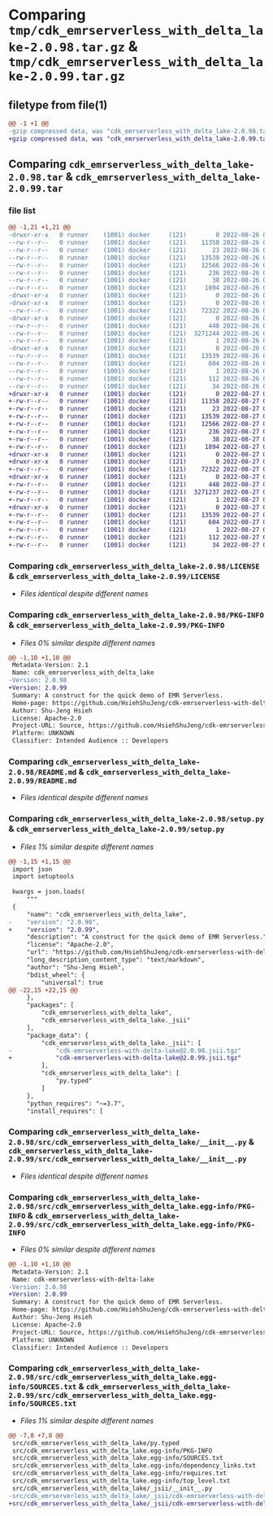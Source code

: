 # Comparing `tmp/cdk_emrserverless_with_delta_lake-2.0.98.tar.gz` & `tmp/cdk_emrserverless_with_delta_lake-2.0.99.tar.gz`

## filetype from file(1)

```diff
@@ -1 +1 @@
-gzip compressed data, was "cdk_emrserverless_with_delta_lake-2.0.98.tar", last modified: Fri Aug 26 02:04:44 2022, max compression
+gzip compressed data, was "cdk_emrserverless_with_delta_lake-2.0.99.tar", last modified: Sat Aug 27 02:01:23 2022, max compression
```

## Comparing `cdk_emrserverless_with_delta_lake-2.0.98.tar` & `cdk_emrserverless_with_delta_lake-2.0.99.tar`

### file list

```diff
@@ -1,21 +1,21 @@
-drwxr-xr-x   0 runner    (1001) docker     (121)        0 2022-08-26 02:04:44.531820 cdk_emrserverless_with_delta_lake-2.0.98/
--rw-r--r--   0 runner    (1001) docker     (121)    11358 2022-08-26 02:04:29.000000 cdk_emrserverless_with_delta_lake-2.0.98/LICENSE
--rw-r--r--   0 runner    (1001) docker     (121)       23 2022-08-26 02:04:29.000000 cdk_emrserverless_with_delta_lake-2.0.98/MANIFEST.in
--rw-r--r--   0 runner    (1001) docker     (121)    13539 2022-08-26 02:04:44.531820 cdk_emrserverless_with_delta_lake-2.0.98/PKG-INFO
--rw-r--r--   0 runner    (1001) docker     (121)    12566 2022-08-26 02:04:29.000000 cdk_emrserverless_with_delta_lake-2.0.98/README.md
--rw-r--r--   0 runner    (1001) docker     (121)      236 2022-08-26 02:04:29.000000 cdk_emrserverless_with_delta_lake-2.0.98/pyproject.toml
--rw-r--r--   0 runner    (1001) docker     (121)       38 2022-08-26 02:04:44.531820 cdk_emrserverless_with_delta_lake-2.0.98/setup.cfg
--rw-r--r--   0 runner    (1001) docker     (121)     1894 2022-08-26 02:04:29.000000 cdk_emrserverless_with_delta_lake-2.0.98/setup.py
-drwxr-xr-x   0 runner    (1001) docker     (121)        0 2022-08-26 02:04:44.523820 cdk_emrserverless_with_delta_lake-2.0.98/src/
-drwxr-xr-x   0 runner    (1001) docker     (121)        0 2022-08-26 02:04:44.523820 cdk_emrserverless_with_delta_lake-2.0.98/src/cdk_emrserverless_with_delta_lake/
--rw-r--r--   0 runner    (1001) docker     (121)    72322 2022-08-26 02:04:29.000000 cdk_emrserverless_with_delta_lake-2.0.98/src/cdk_emrserverless_with_delta_lake/__init__.py
-drwxr-xr-x   0 runner    (1001) docker     (121)        0 2022-08-26 02:04:44.527820 cdk_emrserverless_with_delta_lake-2.0.98/src/cdk_emrserverless_with_delta_lake/_jsii/
--rw-r--r--   0 runner    (1001) docker     (121)      448 2022-08-26 02:04:29.000000 cdk_emrserverless_with_delta_lake-2.0.98/src/cdk_emrserverless_with_delta_lake/_jsii/__init__.py
--rw-r--r--   0 runner    (1001) docker     (121)  3271244 2022-08-26 02:04:29.000000 cdk_emrserverless_with_delta_lake-2.0.98/src/cdk_emrserverless_with_delta_lake/_jsii/cdk-emrserverless-with-delta-lake@2.0.98.jsii.tgz
--rw-r--r--   0 runner    (1001) docker     (121)        1 2022-08-26 02:04:29.000000 cdk_emrserverless_with_delta_lake-2.0.98/src/cdk_emrserverless_with_delta_lake/py.typed
-drwxr-xr-x   0 runner    (1001) docker     (121)        0 2022-08-26 02:04:44.527820 cdk_emrserverless_with_delta_lake-2.0.98/src/cdk_emrserverless_with_delta_lake.egg-info/
--rw-r--r--   0 runner    (1001) docker     (121)    13539 2022-08-26 02:04:43.000000 cdk_emrserverless_with_delta_lake-2.0.98/src/cdk_emrserverless_with_delta_lake.egg-info/PKG-INFO
--rw-r--r--   0 runner    (1001) docker     (121)      604 2022-08-26 02:04:44.000000 cdk_emrserverless_with_delta_lake-2.0.98/src/cdk_emrserverless_with_delta_lake.egg-info/SOURCES.txt
--rw-r--r--   0 runner    (1001) docker     (121)        1 2022-08-26 02:04:43.000000 cdk_emrserverless_with_delta_lake-2.0.98/src/cdk_emrserverless_with_delta_lake.egg-info/dependency_links.txt
--rw-r--r--   0 runner    (1001) docker     (121)      112 2022-08-26 02:04:44.000000 cdk_emrserverless_with_delta_lake-2.0.98/src/cdk_emrserverless_with_delta_lake.egg-info/requires.txt
--rw-r--r--   0 runner    (1001) docker     (121)       34 2022-08-26 02:04:44.000000 cdk_emrserverless_with_delta_lake-2.0.98/src/cdk_emrserverless_with_delta_lake.egg-info/top_level.txt
+drwxr-xr-x   0 runner    (1001) docker     (121)        0 2022-08-27 02:01:23.287517 cdk_emrserverless_with_delta_lake-2.0.99/
+-rw-r--r--   0 runner    (1001) docker     (121)    11358 2022-08-27 02:01:11.000000 cdk_emrserverless_with_delta_lake-2.0.99/LICENSE
+-rw-r--r--   0 runner    (1001) docker     (121)       23 2022-08-27 02:01:11.000000 cdk_emrserverless_with_delta_lake-2.0.99/MANIFEST.in
+-rw-r--r--   0 runner    (1001) docker     (121)    13539 2022-08-27 02:01:23.287517 cdk_emrserverless_with_delta_lake-2.0.99/PKG-INFO
+-rw-r--r--   0 runner    (1001) docker     (121)    12566 2022-08-27 02:01:11.000000 cdk_emrserverless_with_delta_lake-2.0.99/README.md
+-rw-r--r--   0 runner    (1001) docker     (121)      236 2022-08-27 02:01:11.000000 cdk_emrserverless_with_delta_lake-2.0.99/pyproject.toml
+-rw-r--r--   0 runner    (1001) docker     (121)       38 2022-08-27 02:01:23.287517 cdk_emrserverless_with_delta_lake-2.0.99/setup.cfg
+-rw-r--r--   0 runner    (1001) docker     (121)     1894 2022-08-27 02:01:11.000000 cdk_emrserverless_with_delta_lake-2.0.99/setup.py
+drwxr-xr-x   0 runner    (1001) docker     (121)        0 2022-08-27 02:01:23.279517 cdk_emrserverless_with_delta_lake-2.0.99/src/
+drwxr-xr-x   0 runner    (1001) docker     (121)        0 2022-08-27 02:01:23.283517 cdk_emrserverless_with_delta_lake-2.0.99/src/cdk_emrserverless_with_delta_lake/
+-rw-r--r--   0 runner    (1001) docker     (121)    72322 2022-08-27 02:01:11.000000 cdk_emrserverless_with_delta_lake-2.0.99/src/cdk_emrserverless_with_delta_lake/__init__.py
+drwxr-xr-x   0 runner    (1001) docker     (121)        0 2022-08-27 02:01:23.283517 cdk_emrserverless_with_delta_lake-2.0.99/src/cdk_emrserverless_with_delta_lake/_jsii/
+-rw-r--r--   0 runner    (1001) docker     (121)      448 2022-08-27 02:01:11.000000 cdk_emrserverless_with_delta_lake-2.0.99/src/cdk_emrserverless_with_delta_lake/_jsii/__init__.py
+-rw-r--r--   0 runner    (1001) docker     (121)  3271237 2022-08-27 02:01:11.000000 cdk_emrserverless_with_delta_lake-2.0.99/src/cdk_emrserverless_with_delta_lake/_jsii/cdk-emrserverless-with-delta-lake@2.0.99.jsii.tgz
+-rw-r--r--   0 runner    (1001) docker     (121)        1 2022-08-27 02:01:11.000000 cdk_emrserverless_with_delta_lake-2.0.99/src/cdk_emrserverless_with_delta_lake/py.typed
+drwxr-xr-x   0 runner    (1001) docker     (121)        0 2022-08-27 02:01:23.283517 cdk_emrserverless_with_delta_lake-2.0.99/src/cdk_emrserverless_with_delta_lake.egg-info/
+-rw-r--r--   0 runner    (1001) docker     (121)    13539 2022-08-27 02:01:22.000000 cdk_emrserverless_with_delta_lake-2.0.99/src/cdk_emrserverless_with_delta_lake.egg-info/PKG-INFO
+-rw-r--r--   0 runner    (1001) docker     (121)      604 2022-08-27 02:01:23.000000 cdk_emrserverless_with_delta_lake-2.0.99/src/cdk_emrserverless_with_delta_lake.egg-info/SOURCES.txt
+-rw-r--r--   0 runner    (1001) docker     (121)        1 2022-08-27 02:01:22.000000 cdk_emrserverless_with_delta_lake-2.0.99/src/cdk_emrserverless_with_delta_lake.egg-info/dependency_links.txt
+-rw-r--r--   0 runner    (1001) docker     (121)      112 2022-08-27 02:01:23.000000 cdk_emrserverless_with_delta_lake-2.0.99/src/cdk_emrserverless_with_delta_lake.egg-info/requires.txt
+-rw-r--r--   0 runner    (1001) docker     (121)       34 2022-08-27 02:01:23.000000 cdk_emrserverless_with_delta_lake-2.0.99/src/cdk_emrserverless_with_delta_lake.egg-info/top_level.txt
```

### Comparing `cdk_emrserverless_with_delta_lake-2.0.98/LICENSE` & `cdk_emrserverless_with_delta_lake-2.0.99/LICENSE`

 * *Files identical despite different names*

### Comparing `cdk_emrserverless_with_delta_lake-2.0.98/PKG-INFO` & `cdk_emrserverless_with_delta_lake-2.0.99/PKG-INFO`

 * *Files 0% similar despite different names*

```diff
@@ -1,10 +1,10 @@
 Metadata-Version: 2.1
 Name: cdk_emrserverless_with_delta_lake
-Version: 2.0.98
+Version: 2.0.99
 Summary: A construct for the quick demo of EMR Serverless.
 Home-page: https://github.com/HsiehShuJeng/cdk-emrserverless-with-delta-lake.git
 Author: Shu-Jeng Hsieh
 License: Apache-2.0
 Project-URL: Source, https://github.com/HsiehShuJeng/cdk-emrserverless-with-delta-lake.git
 Platform: UNKNOWN
 Classifier: Intended Audience :: Developers
```

### Comparing `cdk_emrserverless_with_delta_lake-2.0.98/README.md` & `cdk_emrserverless_with_delta_lake-2.0.99/README.md`

 * *Files identical despite different names*

### Comparing `cdk_emrserverless_with_delta_lake-2.0.98/setup.py` & `cdk_emrserverless_with_delta_lake-2.0.99/setup.py`

 * *Files 1% similar despite different names*

```diff
@@ -1,15 +1,15 @@
 import json
 import setuptools
 
 kwargs = json.loads(
     """
 {
     "name": "cdk_emrserverless_with_delta_lake",
-    "version": "2.0.98",
+    "version": "2.0.99",
     "description": "A construct for the quick demo of EMR Serverless.",
     "license": "Apache-2.0",
     "url": "https://github.com/HsiehShuJeng/cdk-emrserverless-with-delta-lake.git",
     "long_description_content_type": "text/markdown",
     "author": "Shu-Jeng Hsieh",
     "bdist_wheel": {
         "universal": true
@@ -22,15 +22,15 @@
     },
     "packages": [
         "cdk_emrserverless_with_delta_lake",
         "cdk_emrserverless_with_delta_lake._jsii"
     ],
     "package_data": {
         "cdk_emrserverless_with_delta_lake._jsii": [
-            "cdk-emrserverless-with-delta-lake@2.0.98.jsii.tgz"
+            "cdk-emrserverless-with-delta-lake@2.0.99.jsii.tgz"
         ],
         "cdk_emrserverless_with_delta_lake": [
             "py.typed"
         ]
     },
     "python_requires": "~=3.7",
     "install_requires": [
```

### Comparing `cdk_emrserverless_with_delta_lake-2.0.98/src/cdk_emrserverless_with_delta_lake/__init__.py` & `cdk_emrserverless_with_delta_lake-2.0.99/src/cdk_emrserverless_with_delta_lake/__init__.py`

 * *Files identical despite different names*

### Comparing `cdk_emrserverless_with_delta_lake-2.0.98/src/cdk_emrserverless_with_delta_lake.egg-info/PKG-INFO` & `cdk_emrserverless_with_delta_lake-2.0.99/src/cdk_emrserverless_with_delta_lake.egg-info/PKG-INFO`

 * *Files 0% similar despite different names*

```diff
@@ -1,10 +1,10 @@
 Metadata-Version: 2.1
 Name: cdk-emrserverless-with-delta-lake
-Version: 2.0.98
+Version: 2.0.99
 Summary: A construct for the quick demo of EMR Serverless.
 Home-page: https://github.com/HsiehShuJeng/cdk-emrserverless-with-delta-lake.git
 Author: Shu-Jeng Hsieh
 License: Apache-2.0
 Project-URL: Source, https://github.com/HsiehShuJeng/cdk-emrserverless-with-delta-lake.git
 Platform: UNKNOWN
 Classifier: Intended Audience :: Developers
```

### Comparing `cdk_emrserverless_with_delta_lake-2.0.98/src/cdk_emrserverless_with_delta_lake.egg-info/SOURCES.txt` & `cdk_emrserverless_with_delta_lake-2.0.99/src/cdk_emrserverless_with_delta_lake.egg-info/SOURCES.txt`

 * *Files 1% similar despite different names*

```diff
@@ -7,8 +7,8 @@
 src/cdk_emrserverless_with_delta_lake/py.typed
 src/cdk_emrserverless_with_delta_lake.egg-info/PKG-INFO
 src/cdk_emrserverless_with_delta_lake.egg-info/SOURCES.txt
 src/cdk_emrserverless_with_delta_lake.egg-info/dependency_links.txt
 src/cdk_emrserverless_with_delta_lake.egg-info/requires.txt
 src/cdk_emrserverless_with_delta_lake.egg-info/top_level.txt
 src/cdk_emrserverless_with_delta_lake/_jsii/__init__.py
-src/cdk_emrserverless_with_delta_lake/_jsii/cdk-emrserverless-with-delta-lake@2.0.98.jsii.tgz
+src/cdk_emrserverless_with_delta_lake/_jsii/cdk-emrserverless-with-delta-lake@2.0.99.jsii.tgz
```


